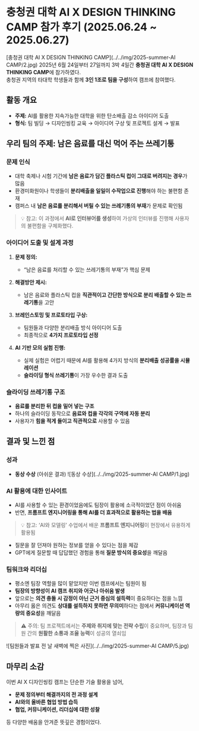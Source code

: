 # 충청권 대학 AI X DESIGN THINKING CAMP 참가 후기 (2025.06.24 ~ 2025.06.27)

[충청권 대학 AI X DESIGN THINKING CAMP](../../img/2025-summer-AI CAMP/2.jpg)
2025년 6월 24일부터 27일까지 3박 4일간 **충청권 대학 AI X DESIGN THINKING CAMP**에 참가하였다.  
충청권 지역의 타대학 학생들과 함께 **3인 1조로 팀을 구성**하여 캠프에 참여했다.

## 활동 개요

- **주제:** AI를 활용한 지속가능한 대학을 위한 탄소배출 감소 아이디어 도출
- **형식:** 팀 빌딩 → 디자인씽킹 교육 → 아이디어 구상 및 프로젝트 설계 → 발표

## 우리 팀의 주제: 남은 음료를 대신 먹어 주는 쓰레기통

### 문제 인식

- 대학 축제나 시험 기간에 **남은 음료가 담긴 플라스틱 컵이 그대로 버려지는 경우**가 많음
- 환경미화원이나 학생들이 **분리배출을 일일이 수작업으로 진행**해야 하는 불편함 존재
- 캠퍼스 내 **남은 음료를 분리해서 버릴 수 있는 쓰레기통의 부재**가 문제로 확인됨

> 💡 참고: 이 과정에서 **AI로 인터뷰어를 생성**하여 가상의 인터뷰를 진행해 사용자의 불편함을 구체화했다.

### 아이디어 도출 및 설계 과정

1. **문제 정의:**  
   - “남은 음료를 처리할 수 있는 쓰레기통의 부재”가 핵심 문제

2. **해결방안 제시:**  
   - 남은 음료와 플라스틱 컵을 **직관적이고 간단한 방식으로 분리 배출할 수 있는 쓰레기통**을 고안

3. **브레인스토밍 및 프로토타입 구상:**  
   - 팀원들과 다양한 분리배출 방식 아이디어 도출
   - 최종적으로 **4가지 프로토타입 선정**

4. **AI 기반 모의 실험 진행:**  
   - 실제 실험은 어렵기 때문에 AI를 활용해 4가지 방식의 **분리배출 성공률을 시뮬레이션**
   - **슬라이딩 형식 쓰레기통**이 가장 우수한 결과 도출

### 슬라이딩 쓰레기통 구조

- **음료를 분리한 뒤 컵을 밀어 넣는 구조**
- 하나의 슬라이딩 동작으로 **음료와 컵을 각각의 구역에 자동 분리**
- 사용자가 **힘을 적게 들이고 직관적으로** 사용할 수 있음

## 결과 및 느낀 점

### 성과

- **동상 수상** (아쉬운 결과)
![동상 수상](../../img/2025-summer-AI CAMP/1.jpg)

### AI 활용에 대한 인사이트

- AI를 사용할 수 있는 환경이었음에도 팀장이 활용에 소극적이었던 점이 아쉬움
- 반면, **프롬프트 엔지니어링을 통해 AI를 더 효과적으로 활용하는 법을 배움**

> 💡 참고: ‘AI와 모델링’ 수업에서 배운 **프롬프트 엔지니어링**이 현장에서 유용하게 활용됨

- 질문을 잘 던져야 원하는 정보를 얻을 수 있다는 점을 체감  
- GPT에게 질문할 때 답답했던 경험을 통해 **질문 방식의 중요성**을 깨달음

### 팀워크와 리더십

- 평소엔 팀장 역할을 많이 맡았지만 이번 캠프에서는 팀원이 됨
- **팀장의 방향성이 AI 캠프 취지와 어긋나 아쉬움 발생**
- 앞으로는 **의견 충돌 시 감정이 아닌 근거 중심의 설득력**이 중요하다는 점을 느낌
- 아무리 옳은 의견도 **상대를 설득하지 못하면 무의미**하다는 점에서 **커뮤니케이션 역량의 중요성**을 깨달음

> ⚠️ 주의: 팀 프로젝트에서는 **주제와 취지에 맞는 전략 수립**이 중요하며, 팀장과 팀원 간의 **원활한 소통과 조율 능력**이 성공의 열쇠임

![팀원들과 발표 전 날 새벽에 찍은 사진](../../img/2025-summer-AI CAMP/5.jpg)
## 마무리 소감

이번 AI X 디자인씽킹 캠프는 단순한 기술 활용을 넘어,  
- **문제 정의부터 해결까지의 전 과정 설계**
- **AI와의 올바른 협업 방법 습득**
- **협업, 커뮤니케이션, 리더십에 대한 성찰**

등 다양한 배움을 안겨준 뜻깊은 경험이었다.
